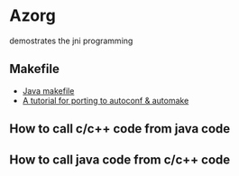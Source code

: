 # Azorg
demostrates the jni programming

## Makefile
* [Java makefile](http://www.cs.swarthmore.edu/~newhall/unixhelp/javamakefiles.html)
* [A tutorial for porting to autoconf & automake](http://mij.oltrelinux.com/devel/autoconf-automake/) 

## How to call c/c++ code from java code

## How to call java code from c/c++ code
